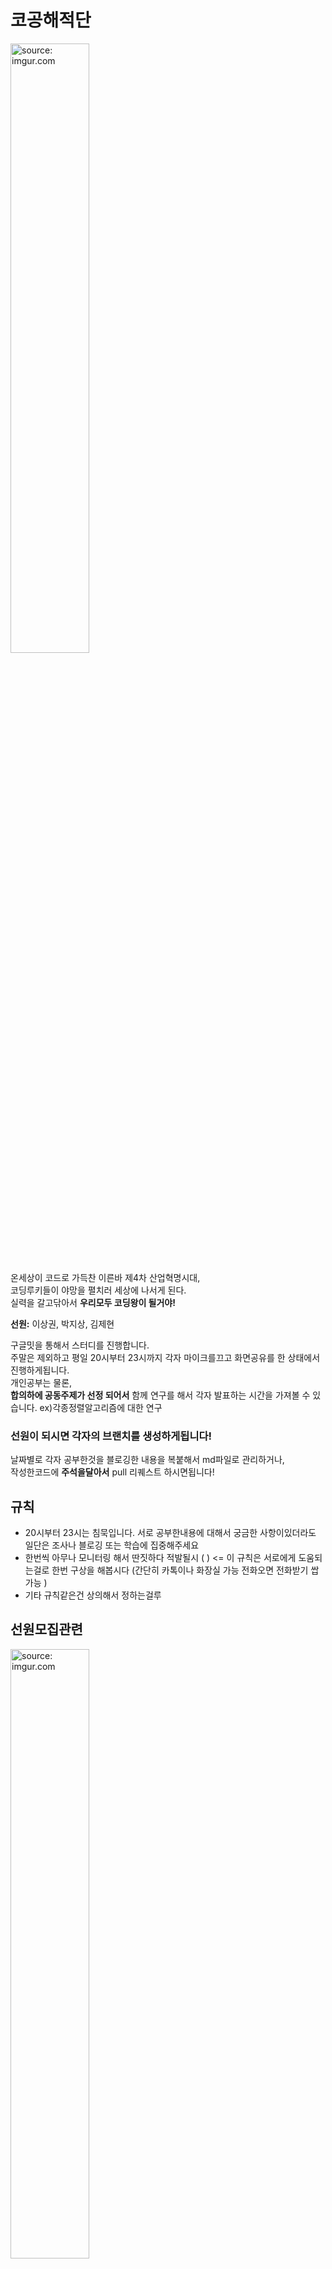 # 코공해적단
<a href="https://imgur.com/yYDpMRJ"><img width= "50%" src="https://i.imgur.com/yYDpMRJ.png" title="source: imgur.com" /></a>

온세상이 코드로 가득찬 이른바 제4차 산업혁명시대,  
코딩루키들이 야망을 펼치러 세상에 나서게 된다.  
실력을 갈고닦아서 __우리모두 코딩왕이 될거야!__  
  
__선원:__ 이상권, 박지상, 김제현  
  
구글밋을 통해서 스터디를 진행합니다.  
주말은 제외하고 평일 20시부터 23시까지 각자 마이크를끄고
화면공유를 한 상태에서 진행하게됩니다.  
개인공부는 물론,  
__합의하에 공동주제가 선정 되어서__ 함께 연구를 해서 각자 발표하는 시간을 가져볼 수 있습니다. ex)각종정렬알고리즘에 대한 연구  
  
### 선원이 되시면 각자의 브랜치를 생성하게됩니다!
날짜별로 각자 공부한것을 블로깅한 내용을 복붙해서 md파일로 관리하거나,  
작성한코드에 __주석을달아서__ pull 리퀘스트 하시면됩니다!
## 규칙
* 20시부터 23시는 침묵입니다. 서로 공부한내용에 대해서 궁금한 사항이있더라도 일단은 조사나 블로깅 또는 학습에 집중해주세요
* 한번씩 아무나 모니터링 해서 딴짓하다 적발될시 (   ) <= 이 규칙은 서로에게 도움되는걸로 한번 구상을 해봅시다 (간단히 카톡이나 화장실 가능 전화오면 전화받기 쌉가능 )
* 기타 규칙같은건 상의해서 정하는걸루
## 선원모집관련
<a href="https://imgur.com/0GLTaDS"><img width="50%" src="https://i.imgur.com/0GLTaDS.jpg" title="source: imgur.com" /></a> 

함께 코딩왕이 되실분을 모집하고 있습니다!  
email: jetignis@gmail.com
